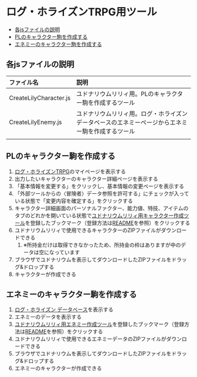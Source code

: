 # ログ・ホライズンTRPG用ツール<!-- omit in toc -->

- [各jsファイルの説明](#各jsファイルの説明)
- [PLのキャラクター駒を作成する](#plのキャラクター駒を作成する)
- [エネミーのキャラクター駒を作成する](#エネミーのキャラクター駒を作成する)

## 各jsファイルの説明

| ファイル名             | 説明                                                                                             |
| :--------------------- | :----------------------------------------------------------------------------------------------- |
| CreateLilyCharacter.js | ユドナリウムリリィ用。PLのキャラクター駒を作成するツール                                         |
| CreateLilyEnemy.js     | ユドナリウムリリィ用。ログ・ホライズンデータベースのエネミーページからエネミー駒を作成するツール |
|                        |                                                                                                  |

## PLのキャラクター駒を作成する

1. [ログ・ホライズンTRPG](https://lhrpg.com/lhz/top)のマイページを表示する
1. 出力したいキャラクターのキャラクター詳細ページを表示する
1. 「基本情報を変更する」をクリックし、基本情報の変更ページを表示する
1. 「外部ツールからの〈冒険者〉データ参照を許可する」にチェックが入っている状態で「変更内容を確定する」をクリックする
1. キャラクター詳細画面のパーソナルファクター、能力値、特技、アイテムのタブのどれかを開いている状態で[ユドナリウムリリィ用キャラクター作成ツール](CreateLilyCharacter.js)を登録したブックマーク（登録方法は[README](../README.md)を参照）をクリックする
1. ユドナリウムリリィで使用できるキャラクターのZIPファイルがダウンロードできる
    1. ※所持金だけは取得できなかったため、所持金の枠はありますが中のデータは空になっています
1. ブラウザでユドナリウムを表示してダウンロードしたZIPファイルをドラッグ&ドロップする
1. キャラクターが作成できる

## エネミーのキャラクター駒を作成する

1. [ログ・ホライズン データベース](https://lhrpg.com/lhz/database)を表示する
1. エネミーのデータを表示する
1. [ユドナリウムリリィ用エネミー作成ツール](CreateLilyEnemy.js)を登録したブックマーク（登録方法は[README](../README.md)を参照）をクリックする
1. ユドナリウムリリィで使用できるエネミーデータのZIPファイルがダウンロードできる
1. ブラウザでユドナリウムを表示してダウンロードしたZIPファイルをドラッグ&ドロップする
1. エネミーのキャラクターが作成できる
